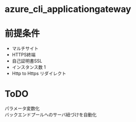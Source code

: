 # azure_cli_applicationgateway

# 前提条件
* マルチサイト
* HTTPS終端
* 自己証明書SSL
* インスタンス数 1
* Http to Https リダイレクト

# ToDO
パラメータ変数化  
バックエンドプールへのサーバ紐づけを自動化